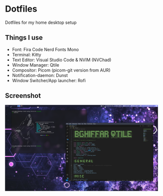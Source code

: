 # Dotfiles

Dotfiles for my home desktop setup

## Things I use
* Font: Fira Code Nerd Fonts Mono
* Terminal: Kitty
* Text Editor: Visual Studio Code & NVIM (NVChad)
* Window Manager: Qtile
* Compositor: Picom (picom-git version from AUR)
* Notification-daemon: Dunst
* Window Switcher/App launcher: Rofi

## Screenshot
![Screenshot](/screenshots/screenshot1.png)